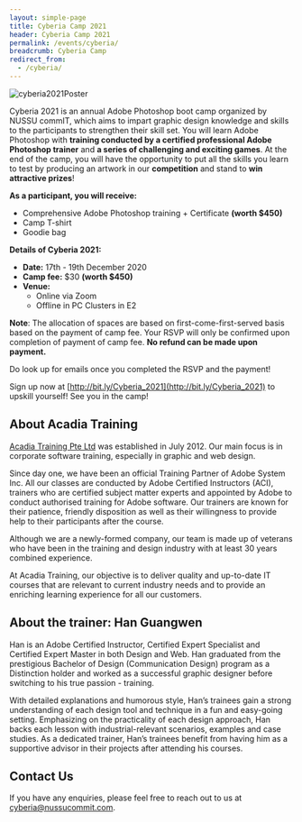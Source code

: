 ```yaml
---
layout: simple-page
title: Cyberia Camp 2021
header: Cyberia Camp 2021
permalink: /events/cyberia/
breadcrumb: Cyberia Camp
redirect_from:
  - /cyberia/
---
```


![cyberia2021Poster]({{site.baseurl}}/images/cyberia.jpeg)

Cyberia 2021 is an annual Adobe Photoshop boot camp organized by NUSSU commIT, which aims to impart graphic design knowledge and skills to the participants to strengthen their skill set.
You will learn Adobe Photoshop with **training conducted by a certified professional Adobe Photoshop trainer** and **a series of challenging and exciting games**.
At the end of the camp, you will have the opportunity to put all the skills you learn to test by producing an artwork in our **competition** and stand to **win attractive prizes**!

**As a participant, you will receive:**

- Comprehensive Adobe Photoshop training + Certificate **(worth \$450)**
- Camp T-shirt
- Goodie bag

**Details of Cyberia 2021:**

<!-- need to change -->

- **Date:** 17th - 19th December 2020
- **Camp fee:** $30 **(worth $450)**
- **Venue:**
  - Online via Zoom
  - Offline in PC Clusters in E2


**Note**: The allocation of spaces are based on first-come-first-served basis based on the payment of camp fee. Your RSVP will only be confirmed upon completion of payment of camp fee. **No refund can be made upon payment.**

Do look up for emails once you completed the RSVP and the payment!

<!-- %%need to change%% -->

Sign up now at [http://bit.ly/Cyberia_2021](http://bit.ly/Cyberia_2021) to upskill yourself! See you in the camp!

## About Acadia Training

[Acadia Training Pte Ltd](https://www.acadia.sg) was established in July 2012. Our main focus is in corporate software training, especially in graphic and web design.

Since day one, we have been an official Training Partner of Adobe System Inc. All our classes are conducted by Adobe Certified Instructors (ACI), trainers who are certified subject matter experts and appointed by Adobe to conduct authorised training for Adobe software. Our trainers are known for their patience, friendly disposition as well as their willingness to provide help to their participants after the course.

Although we are a newly-formed company, our team is made up of veterans who have been in the training and design industry with at least 30 years combined experience.

At Acadia Training, our objective is to deliver quality and up-to-date IT courses that are relevant to current industry needs and to provide an enriching learning experience for all our customers.

## About the trainer: Han Guangwen

Han is an Adobe Certified Instructor, Certified Expert Specialist and Certified Expert Master in both Design and Web. Han graduated from the prestigious Bachelor of Design (Communication Design) program as a Distinction holder and worked as a successful graphic designer before switching to his true passion - training.

With detailed explanations and humorous style, Han’s trainees gain a strong understanding of each design tool and technique in a fun and easy-going setting. Emphasizing on the practicality of each design approach, Han backs each lesson with industrial-relevant scenarios, examples and case studies. As a dedicated trainer, Han’s trainees benefit from having him as a supportive advisor in their projects after attending his courses.

## Contact Us

If you have any enquiries, please feel free to reach out to us at [cyberia@nussucommit.com](mailto:cyberia@nussucommit.com).
